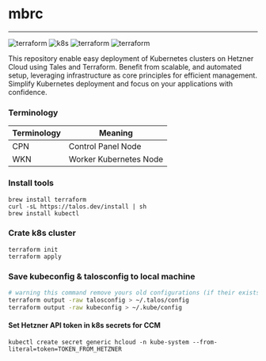 # mbrc
---
![terraform](https://img.shields.io/badge/Hetzner-D50C2D?style=for-the-badge&logo=hetzner&logoColor=white)
![k8s](https://img.shields.io/badge/kubernetes%20-%23326ce5.svg?&style=for-the-badge&logo=kubernetes&logoColor=white)
![terraform](https://img.shields.io/badge/terraform%20-%235835CC.svg?&style=for-the-badge&logo=terraform&logoColor=white)
![terraform](https://img.shields.io/badge/Helm-0F1689?style=for-the-badge&logo=Helm&labelColor=0F1689)


This repository enable easy deployment of Kubernetes clusters on Hetzner Cloud using Tales and Terraform. Benefit from scalable, and automated setup, leveraging infrastructure as core principles for efficient management. Simplify Kubernetes deployment and focus on your applications with confidence.

### Terminology
| Terminology | Meaning                   |
|-------------|---------------------------|
| CPN         | Control Panel Node        |
| WKN         | Worker Kubernetes Node    |


### Install tools
```shell
brew install terraform
curl -sL https://talos.dev/install | sh
brew install kubectl
```

### Crate k8s cluster

```shell
terraform init
terraform apply
```
### Save kubeconfig & talosconfig to local machine

```bash
# warning this command remove yours old configurations (if their exists)
terraform output -raw talosconfig > ~/.talos/config
terraform output -raw kubeconfig > ~/.kube/config
```

#### Set Hetzner API token in k8s secrets for CCM

```shell
kubectl create secret generic hcloud -n kube-system --from-literal=token=TOKEN_FROM_HETZNER
```
